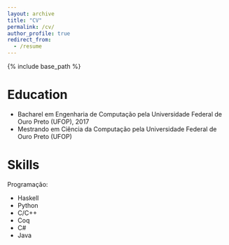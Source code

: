 ```yaml
---
layout: archive
title: "CV"
permalink: /cv/
author_profile: true
redirect_from:
  - /resume
---
```


{% include base_path %}

Education
======
* Bacharel em Engenharia de Computação pela Universidade Federal de Ouro Preto (UFOP), 2017
* Mestrando em Ciência da Computação pela Universidade Federal de Ouro Preto (UFOP)
  
Skills
======
Programação:
  - Haskell
  - Python
  - C/C++
  - Coq
  - C#
  - Java
